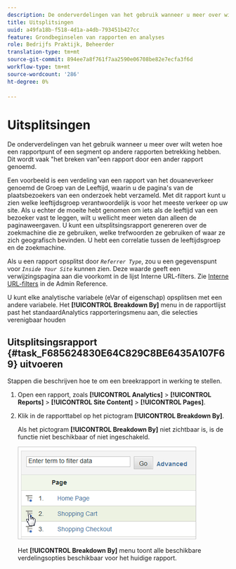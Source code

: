 ```yaml
---
description: De onderverdelingen van het gebruik wanneer u meer over wilt weten hoe een rapportpunt of een segment op andere rapporten betrekking hebben. Dit wordt vaak "het breken van"een rapport door een ander rapport genoemd.
title: Uitsplitsingen
uuid: a49fa18b-f518-4d1a-a4db-793451b427cc
feature: Grondbeginselen van rapporten en analyses
role: Bedrijfs Praktijk, Beheerder
translation-type: tm+mt
source-git-commit: 894ee7a8f761f7aa2590e06708be82e7ecfa3f6d
workflow-type: tm+mt
source-wordcount: '286'
ht-degree: 0%

---
```



# Uitsplitsingen

De onderverdelingen van het gebruik wanneer u meer over wilt weten hoe een rapportpunt of een segment op andere rapporten betrekking hebben. Dit wordt vaak &quot;het breken van&quot;een rapport door een ander rapport genoemd.

Een voorbeeld is een verdeling van een rapport van het douaneverkeer genoemd de Groep van de Leeftijd, waarin u de pagina&#39;s van de plaatsbezoekers van een onderzoek hebt verzameld. Met dit rapport kunt u zien welke leeftijdsgroep verantwoordelijk is voor het meeste verkeer op uw site. Als u echter de moeite hebt genomen om iets als de leeftijd van een bezoeker vast te leggen, wilt u wellicht meer weten dan alleen de paginaweergaven. U kunt een uitsplitsingsrapport genereren over de zoekmachine die ze gebruiken, welke trefwoorden ze gebruiken of waar ze zich geografisch bevinden. U hebt een correlatie tussen de leeftijdsgroep en de zoekmachine.

Als u een rapport opsplitst door *`Referrer Type`*, zou u een gegevenspunt voor *`Inside Your Site`* kunnen zien. Deze waarde geeft een verwijzingspagina aan die voorkomt in de lijst Interne URL-filters. Zie [Interne URL-filters](/help/admin/admin/internal-url-filter-admin.md) in de Admin Reference.

U kunt elke analytische variabele (eVar of eigenschap) opsplitsen met een andere variabele. Het **[!UICONTROL Breakdown By]** menu in de rapportlijst past het standaardAnalytics rapporteringsmenu aan, die selecties verenigbaar houden

## Uitsplitsingsrapport {#task_F685624830E64C829C8BE6435A107F69} uitvoeren

Stappen die beschrijven hoe te om een breekrapport in werking te stellen.

<!-- 

t_reports_breakdown.xml

 -->

1. Open een rapport, zoals **[!UICONTROL Analytics]** > **[!UICONTROL Reports]** > **[!UICONTROL Site Content]** > **[!UICONTROL Pages]**.
1. Klik in de rapporttabel op het pictogram **[!UICONTROL Breakdown By]**.

   Als het pictogram **[!UICONTROL Breakdown By]** niet zichtbaar is, is de functie niet beschikbaar of niet ingeschakeld.

   ![](assets/breakdown.png)

   Het **[!UICONTROL Breakdown By]** menu toont alle beschikbare verdelingsopties beschikbaar voor het huidige rapport.
